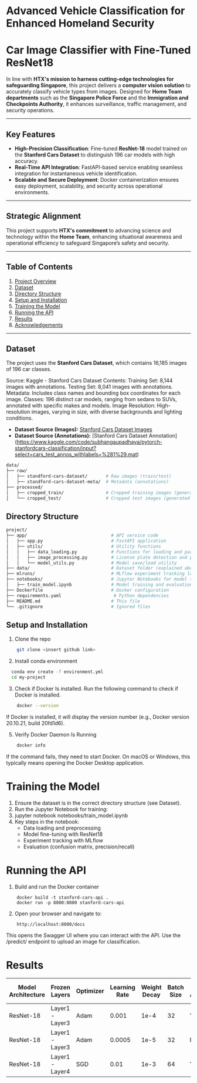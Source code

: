 
# Advanced Vehicle Classification for Enhanced Homeland Security

# Car Image Classifier with Fine-Tuned ResNet18

In line with **HTX's mission to harness cutting-edge technologies for safeguarding Singapore**, this project delivers a **computer vision solution** to accurately classify vehicle types from images. Designed for **Home Team departments** such as the **Singapore Police Force** and the **Immigration and Checkpoints Authority**, it enhances surveillance, traffic management, and security operations.

---

## Key Features

- **High-Precision Classification**: Fine-tuned **ResNet-18** model trained on the **Stanford Cars Dataset** to distinguish 196 car models with high accuracy.  
- **Real-Time API Integration**: FastAPI-based service enabling seamless integration for instantaneous vehicle identification.  
- **Scalable and Secure Deployment**: Docker containerization ensures easy deployment, scalability, and security across operational environments.

---

## Strategic Alignment

This project supports **HTX's commitment** to advancing science and technology within the **Home Team**, enhancing situational awareness and operational efficiency to safeguard Singapore’s safety and security.

---

## Table of Contents
1. [Project Overview](#project-overview)
2. [Dataset](#dataset)
3. [Directory Structure](#directory-structure)
4. [Setup and Installation](#setup-and-installation)
5. [Training the Model](#training-the-model)
6. [Running the API](#running-the-api)
7. [Results](#results)
8. [Acknowledgements](#acknowledgements)

---

## Dataset

The project uses the **Stanford Cars Dataset**, which contains 16,185 images of 196 car classes. 

Source: Kaggle - Stanford Cars Dataset
Contents:
Training Set: 8,144 images with annotations.
Testing Set: 8,041 images with annotations.
Metadata: Includes class names and bounding box coordinates for each image.
Classes: 196 distinct car models, ranging from sedans to SUVs, annotated with specific makes and models.
Image Resolution: High-resolution images, varying in size, with diverse backgrounds and lighting conditions.

- **Dataset Source (Images):** 
[Stanford Cars Dataset Images](https://www.kaggle.com/datasets/jessicali9530/stanford-cars-dataset?resource=download)
- **Dataset Source (Annotations):** [Stanford Cars Dataset Annotation] (https://www.kaggle.com/code/subhangaupadhaya/pytorch-stanfordcars-classification/input?select=cars_test_annos_withlabels+%281%29.mat)

```bash
data/
├── raw/
│   ├── standford-cars-dataset/       # Raw images (train/test)
│   ├── standford-cars-dataset-meta/  # Metadata (annotations)
├── processed/
│   ├── cropped_train/                # Cropped training images (generated by script)
│   └── cropped_test/                 # Cropped test images (generated by script)
```
## Directory Structure
```bash
project/
├── app/                                # API service code
│   ├── app.py                          # FastAPI application
│   ├── utils/                          # Utility functions
│   │   ├── data_loading.py             # Functions for loading and parsing data
│   │   ├── image_processing.py         # License plate detection and preprocessing
│   │   └── model_utils.py              # Model save/load utility
├── data/                               # Dataset folder (explained above)
├── mlruns/                             # MLflow experiment tracking logs
├── notebooks/                          # Jupyter Notebooks for model training
│   ├── train_model.ipynb               # Model training and evaluation
├── Dockerfile                          # Docker configuration
├── requirements.yaml                    # Python dependencies
├── README.md                           # This file
└── .gitignore                          # Ignored files
```

## Setup and Installation

1. Clone the repo
```bash
    git clone <insert github link>
```

2. Install conda environment

```bash
  conda env create -f environment.yml
  cd my-project
```

3. Check if Docker Is installed. Run the following command to check if Docker is installed. 

```bash
    docker --version
```
If Docker is installed, it will display the version number (e.g., Docker version 20.10.21, build 20fd1d6).

5. Verify Docker Daemon Is Running

```bash
    docker info
```
If the command fails, they need to start Docker. On macOS or Windows, this typically means opening the Docker Desktop application.


# Training the Model

1. Ensure the dataset is in the correct directory structure (see Dataset).
2. Run the Jupyter Notebook for training:
3. jupyter notebook notebooks/train_model.ipynb
4. Key steps in the notebook:
    - Data loading and preprocessing
    - Model fine-tuning with ResNet18
    - Experiment tracking with MLflow
    - Evaluation (confusion matrix, precision/recall)

# Running the API

1. Build and run the Docker container

```base
    docker build -t stanford-cars-api .
    docker run -p 8000:8000 stanford-cars-api
```

2. Open your browser and navigate to:

```base
    http://localhost:8000/docs
```
This opens the Swagger UI where you can interact with the API.
Use the /predict/ endpoint to upload an image for classification.

# Results
    
| Model Architecture | Frozen Layers      | Optimizer | Learning Rate | Weight Decay | Batch Size | Image Augmentation | Dropout Rate | Best Train Accuracy | Best Val Accuracy | Best Train Loss | Best Validation Loss |
|---------------------|--------------------|-----------|---------------|--------------|------------|--------------------|--------------|---------------------|-------------------|----------------|-----------------------|
| ResNet-18          | Layer1 - Layer3    | Adam      | 0.001         | 1e-4         | 32         | Yes                | 0.5          | 90.2%               | 85.6%            | 0.254          | 0.335                 |
| ResNet-18          | Layer1 - Layer3    | Adam      | 0.0005        | 1e-5         | 32         | No                 | 0            | 88.5%               | 83.2%            | 0.302          | 0.412                 |
| ResNet-18          | Layer1 - Layer4    | SGD       | 0.01          | 1e-3         | 64         | Yes                | 0.3          | 92.0%               | 87.0%            | 


